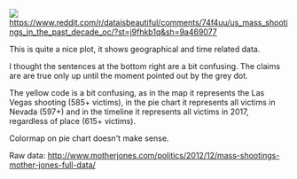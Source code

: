 
![](https://i.imgur.com/cTWpEW2.png)
 https://www.reddit.com/r/dataisbeautiful/comments/74f4uu/us_mass_shootings_in_the_past_decade_oc/?st=j9fhkb1q&sh=9a469077
 
 This is quite a nice plot, it shows geographical and time related data.
 
 I thought  the sentences at the bottom right are a bit confusing. The claims are are true only up until the moment pointed out by the grey dot.  
 
 The yellow code is a bit confusing, as in the map it represents the Las Vegas shooting (585+ victims), in the pie chart it represents all victims in Nevada (597+) and in the timeline it represents all victims in 2017, regardless of place (615+ victims).
 
Colormap on pie chart doesn't make sense. 

Raw data: http://www.motherjones.com/politics/2012/12/mass-shootings-mother-jones-full-data/
